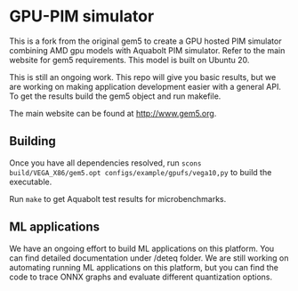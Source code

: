 # GPU-PIM simulator

This is a fork from the original gem5 to create a GPU hosted PIM simulator combining
AMD gpu models with Aquabolt PIM simulator. Refer to the main website for gem5 requirements.
This model is built on Ubuntu 20.

This is still an ongoing work. This repo will give you basic results, but we are working on making
application development easier with a general API. To get the results build the gem5 object and run
makefile.

The main website can be found at <http://www.gem5.org>.

## Building

Once you have all dependencies resolved, run `scons build/VEGA_X86/gem5.opt configs/example/gpufs/vega10,py` to build the executable.

Run `make` to get Aquabolt test results for microbenchmarks.

## ML applications

We have an ongoing effort to build ML applications on this platform. You can find detailed documentation under /deteq folder.
We are still working on automating running ML applications on this platform, but you can find the code to trace ONNX graphs and
evaluate different quantization options.
